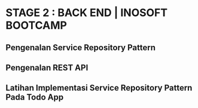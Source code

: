 # STAGE 2 : BACK END | INOSOFT BOOTCAMP

## Pengenalan Service Repository Pattern
## Pengenalan REST API
## Latihan Implementasi Service Repository Pattern Pada Todo App